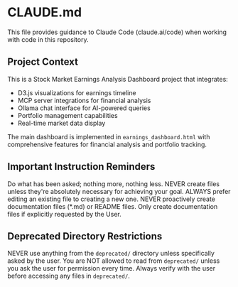 # CLAUDE.md

This file provides guidance to Claude Code (claude.ai/code) when working with code in this repository.

## Project Context
This is a Stock Market Earnings Analysis Dashboard project that integrates:
- D3.js visualizations for earnings timeline
- MCP server integrations for financial analysis
- Ollama chat interface for AI-powered queries
- Portfolio management capabilities
- Real-time market data display

The main dashboard is implemented in `earnings_dashboard.html` with comprehensive features for financial analysis and portfolio tracking.

## Important Instruction Reminders
Do what has been asked; nothing more, nothing less.
NEVER create files unless they're absolutely necessary for achieving your goal.
ALWAYS prefer editing an existing file to creating a new one.
NEVER proactively create documentation files (*.md) or README files. Only create documentation files if explicitly requested by the User.

## Deprecated Directory Restrictions
NEVER use anything from the `deprecated/` directory unless specifically asked by the user.
You are NOT allowed to read from `deprecated/` unless you ask the user for permission every time.
Always verify with the user before accessing any files in `deprecated/`.


